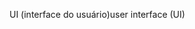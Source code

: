 <span data-ttu-id="63596-101">UI (interface do usuário)</span><span class="sxs-lookup"><span data-stu-id="63596-101">user interface (UI)</span></span>